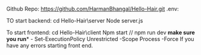 Github Repo: https://github.com/HarmanBhangal/Hello-Hair.git
.env:

TO start backend:
cd Hello-Hair\server
Node server.js

To start frontend:
cd Hello-Hair\client
Npm start // npm run dev
**make sure you run*** - Set-ExecutionPolicy Unrestricted -Scope Process -Force
If you have any errors starting front end.
